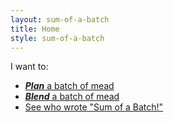 ```yaml
---
layout: sum-of-a-batch
title: Home
style: sum-of-a-batch
---
```

I want to:

- [**_Plan_** a batch of mead](sum-of-a-batch/plan.html)
- [**_Blend_** a batch of mead](sum-of-a-batch/blend.html)
- [See who wrote "Sum of a Batch!"](/)
